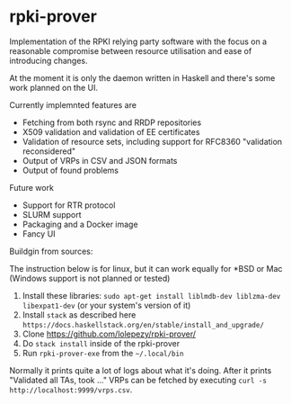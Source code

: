 # rpki-prover

Implementation of the RPKI relying party software with 
the focus on a reasonable compromise between resource 
utilisation and ease of introducing changes. 

At the moment it is only the daemon written in Haskell
and there's some work planned on the UI.

Currently implemnted features are

- Fetching from both rsync and RRDP repositories
- X509 validation and validation of EE certificates 
- Validation of resource sets, including support for RFC8360 "validation reconsidered"
- Output of VRPs in CSV and JSON formats
- Output of found problems

Future work
- Support for RTR protocol
- SLURM support
- Packaging and a Docker image
- Fancy UI

Buildgin from sources:

The instruction below is for linux, but it can work equally for *BSD or Mac (Windows support is not planned or tested)
    
   1. Install these libraries: `sudo apt-get install liblmdb-dev liblzma-dev libexpat1-dev` (or your system's version of it)
   2. Install `stack` as described here `https://docs.haskellstack.org/en/stable/install_and_upgrade/`
   3. Clone https://github.com/lolepezy/rpki-prover/
   4. Do `stack install` inside of the rpki-prover
   5. Run `rpki-prover-exe` from the `~/.local/bin`

Normally it prints quite a lot of logs about what it's doing. After it prints "Validated all TAs, took ..." VRPs can be fetched by executing `curl -s http://localhost:9999/vrps.csv`.
 

